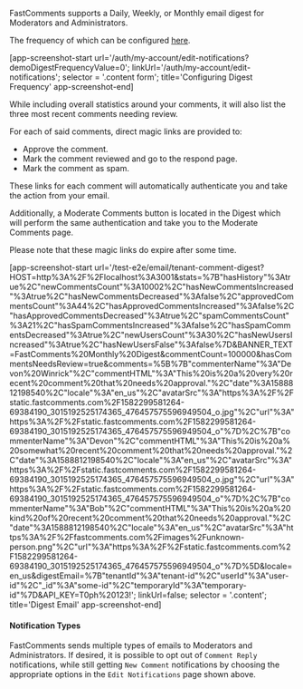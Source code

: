 FastComments supports a Daily, Weekly, or Monthly email digest for Moderators and Administrators.

The frequency of which can be configured <a href="" target="_blank">here</a>.

[app-screenshot-start url='/auth/my-account/edit-notifications?demoDigestFrequencyValue=0'; linkUrl='/auth/my-account/edit-notifications'; selector = '.content form'; title='Configuring Digest Frequency' app-screenshot-end]

While including overall statistics around your comments, it will also list the three most recent comments needing review.

For each of said comments, direct magic links are provided to:
- Approve the comment.
- Mark the comment reviewed and go to the respond page.
- Mark the comment as spam.

These links for each comment will automatically authenticate you and take the action from your email.

Additionally, a Moderate Comments button is located in the Digest which will perform the same authentication and take you to
the Moderate Comments page.

Please note that these magic links do expire after some time.

[app-screenshot-start url='/test-e2e/email/tenant-comment-digest?HOST=http%3A%2F%2Flocalhost%3A3001&stats=%7B"hasHistory"%3Atrue%2C"newCommentsCount"%3A10002%2C"hasNewCommentsIncreased"%3Atrue%2C"hasNewCommentsDecreased"%3Afalse%2C"approvedCommentsCount"%3A44%2C"hasApprovedCommentsIncreased"%3Afalse%2C"hasApprovedCommentsDecreased"%3Atrue%2C"spamCommentsCount"%3A21%2C"hasSpamCommentsIncreased"%3Afalse%2C"hasSpamCommentsDecreased"%3Atrue%2C"newUsersCount"%3A30%2C"hasNewUsersIncreased"%3Atrue%2C"hasNewUsersFalse"%3Afalse%7D&BANNER_TEXT=FastComments%20Monthly%20Digest&commentCount=100000&hasCommentsNeedsReview=true&comments=%5B%7B"commenterName"%3A"Devon%20Winrick"%2C"commentHTML"%3A"This%20is%20a%20very%20recent%20comment%20that%20needs%20approval."%2C"date"%3A1588812198540%2C"locale"%3A"en_us"%2C"avatarSrc"%3A"https%3A%2F%2Fstatic.fastcomments.com%2F1582299581264-69384190_3015192525174365_476457575596949504_o.jpg"%2C"url"%3A"https%3A%2F%2Fstatic.fastcomments.com%2F1582299581264-69384190_3015192525174365_476457575596949504_o"%7D%2C%7B"commenterName"%3A"Devon"%2C"commentHTML"%3A"This%20is%20a%20somewhat%20recent%20comment%20that%20needs%20approval."%2C"date"%3A1588812198540%2C"locale"%3A"en_us"%2C"avatarSrc"%3A"https%3A%2F%2Fstatic.fastcomments.com%2F1582299581264-69384190_3015192525174365_476457575596949504_o.jpg"%2C"url"%3A"https%3A%2F%2Fstatic.fastcomments.com%2F1582299581264-69384190_3015192525174365_476457575596949504_o"%7D%2C%7B"commenterName"%3A"Bob"%2C"commentHTML"%3A"This%20is%20a%20kind%20of%20recent%20comment%20that%20needs%20approval."%2C"date"%3A1588812198540%2C"locale"%3A"en_us"%2C"avatarSrc"%3A"https%3A%2F%2Ffastcomments.com%2Fimages%2Funknown-person.png"%2C"url"%3A"https%3A%2F%2Fstatic.fastcomments.com%2F1582299581264-69384190_3015192525174365_476457575596949504_o"%7D%5D&locale=en_us&digestEmail=%7B"tenantId"%3A"tenant-id"%2C"userId"%3A"user-id"%2C"_id"%3A"some-id"%2C"temporaryId"%3A"temporary-id"%7D&API_KEY=T0ph%20123!'; linkUrl=false; selector = '.content'; title='Digest Email' app-screenshot-end]

#### Notification Types

FastComments sends multiple types of emails to Moderators and Administrators. If desired, it is possible to opt out of `Comment Reply` notifications, while
still getting `New Comment` notifications by choosing the appropriate options in the `Edit Notifications` page shown above.
